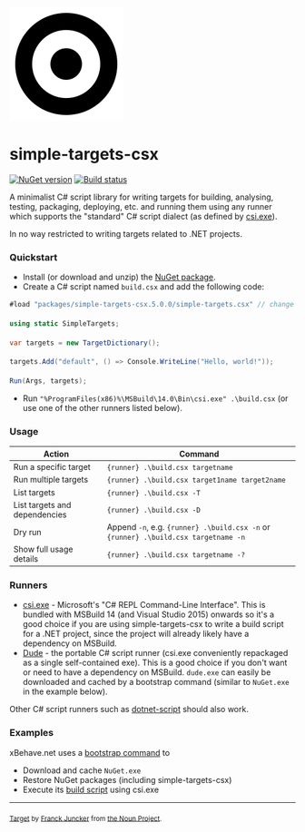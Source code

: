 ![Icon](/assets/simple-targets-csx.png)

# simple-targets-csx

[![NuGet version](https://img.shields.io/nuget/v/simple-targets-csx.svg?style=flat)](https://www.nuget.org/packages/simple-targets-csx) [![Build status](https://ci.appveyor.com/api/projects/status/cmkx89k0sj0h3ebw/branch/master?svg=true)](https://ci.appveyor.com/project/adamralph/simple-targets-csharp/branch/master)

A minimalist C# script library for writing targets for building, analysing, testing, packaging, deploying, etc. and running them using any runner which supports the "standard" C# script dialect (as defined by [csi.exe](https://msdn.microsoft.com/en-us/magazine/mt614271.aspx)).

In no way restricted to writing targets related to .NET projects.

### Quickstart

* Install (or download and unzip) the [NuGet package](https://www.nuget.org/packages/simple-targets-csx).
* Create a C# script named `build.csx` and add the following code:
```C#
#load "packages/simple-targets-csx.5.0.0/simple-targets.csx" // change the path as required

using static SimpleTargets;

var targets = new TargetDictionary();

targets.Add("default", () => Console.WriteLine("Hello, world!"));

Run(Args, targets);
```
* Run `"%ProgramFiles(x86)%\MSBuild\14.0\Bin\csi.exe" .\build.csx` (or use one of the other runners listed below).

### Usage

| Action                        | Command                                                                             |
|-------------------------------|-------------------------------------------------------------------------------------|
| Run a specific target         | `{runner} .\build.csx targetname`                                                   |
| Run multiple targets          | `{runner} .\build.csx target1name target2name`                                      |
| List targets                  | `{runner} .\build.csx -T`                                                           |
| List targets and dependencies | `{runner} .\build.csx -D`                                                           |
| Dry run                       | Append `-n`, e.g. `{runner} .\build.csx -n` or `{runner} .\build.csx targetname -n` |
| Show full usage details       | `{runner} .\build.csx targetname -?`                                                |

### Runners

* [csi.exe](https://msdn.microsoft.com/en-us/magazine/mt614271.aspx) - Microsoft's "C# REPL Command-Line Interface". This is bundled with MSBuild 14 (and Visual Studio 2015) onwards so it's a good choice if you are using simple-targets-csx to write a build script for a .NET project, since the project will already likely have a dependency on MSBuild.
* [Dude](https://github.com/adamralph/dude) - the portable C# script runner (csi.exe conveniently repackaged as a single self-contained exe). This is a good choice if you don't want or need to have a dependency on MSBuild. `dude.exe` can easily be downloaded and cached by a bootstrap command (similar to `NuGet.exe` in the example below).

Other C# script runners such as [dotnet-script](https://github.com/filipw/dotnet-script) should also work.

### Examples

xBehave.net uses a [bootstrap command](https://github.com/xbehave/xbehave.net/blob/dev/build.cmd) to

* Download and cache `NuGet.exe`
* Restore NuGet packages (including simple-targets-csx)
* Execute its [build script](https://github.com/xbehave/xbehave.net/blob/dev/build.csx) using csi.exe

---

<sub>[Target](https://thenounproject.com/term/target/345443) by [Franck Juncker](https://thenounproject.com/franckjuncker/) from [the Noun Project](https://thenounproject.com/).</sub>
